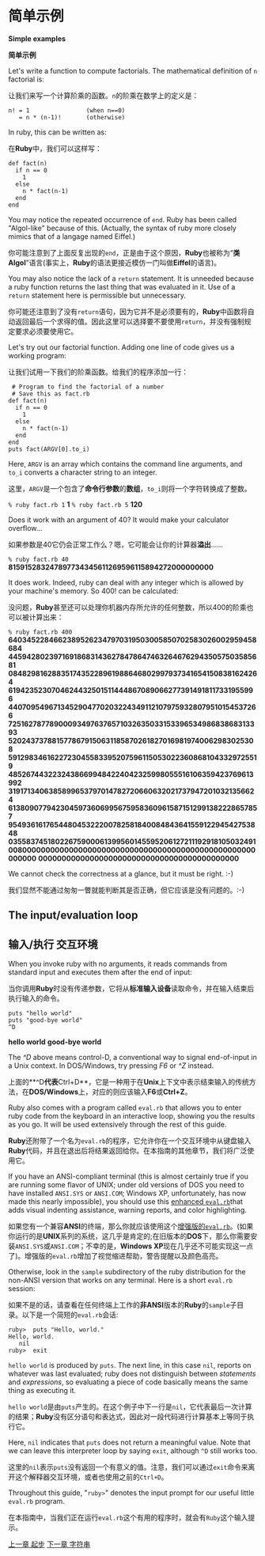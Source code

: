 # 简单示例

**Simple examples**

**简单示例**

Let's write a function to compute factorials. The mathematical definition of `n` factorial is:

让我们来写一个计算阶乘的函数。`n`的阶乘在数学上的定义是：

```
n! = 1                (when n==0)
   = n * (n-1)!       (otherwise)
```

In ruby, this can be written as:

在**Ruby**中，我们可以这样写：

```
def fact(n)
  if n == 0
​    1
  else
​    n * fact(n-1)
  end
end
```

You may notice the repeated occurrence of `end`. Ruby has been called "Algol-like" because of this. (Actually, the syntax of ruby more closely mimics that of a langage named Eiffel.)

你可能注意到了上面反复出现的`end`，正是由于这个原因，**Ruby**也被称为“**类Algol**”语言(事实上，**Ruby**的语法更接近模仿一门叫做**Eiffel**的语言)。

You may also notice the lack of a `return` statement. It is unneeded because a ruby function returns the last thing that was evaluated in it. Use of a `return` statement here is permissible but unnecessary.

你可能还注意到了没有`return`语句，因为它并不是必须要有的，**Ruby**中函数将自动返回最后一个求得的值。因此这里可以选择要不要使用`return`，并没有强制规定要求必须要使用它。

Let's try out our factorial function. Adding one line of code gives us a working program:

让我们试用一下我们的阶乘函数。给我们的程序添加一行：

```
 # Program to find the factorial of a number
 # Save this as fact.rb
def fact(n)
  if n == 0
    1
  else
    n * fact(n-1)
  end
end
puts fact(ARGV[0].to_i)
```
Here, `ARGV` is an array which contains the command line arguments, and `to_i` converts a character string to an integer.

这里，`ARGV`是一个包含了**命令行参数**的**数组**，`to_i`则将一个字符转换成了整数。

`% ruby fact.rb 1`
**1**
`% ruby fact.rb 5`
**120**

Does it work with an argument of 40? It would make your calculator overflow...

如果参数是40它仍会正常工作么？嗯，它可能会让你的计算器**溢出**......

`% ruby fact.rb 40`
**815915283247897734345611269596115894272000000000**

It does work. Indeed, ruby can deal with any integer which is allowed by your machine's memory. So 400! can be calculated:

没问题，**Ruby**甚至还可以处理你机器内存所允许的任何整数，所以400的阶乘也可以被计算出来：

`% ruby fact.rb 400`
**64034522846623895262347970319503005850702583026002959458684**
**44594280239716918683143627847864746326467629435057503585681**
**08482981628835174352289619886468029979373416541508381624264**
**61942352307046244325015114448670890662773914918117331955996**
**44070954967134529047702032243491121079759328079510154537266**
**72516278778900093497637657103263503315339653498683868313393**
**52024373788157786791506311858702618270169819740062983025308**
**59129834616227230455833952075961150530223608681043329725519**
**48526744322324386699484224042325998055516106359423769613992**
**31917134063858996537970147827206606320217379472010321356624** 
**61380907794230459736069956759583609615871512991382228657857** 
**95493616176544804532220078258184008484364155912294542753848** 
**03558374518022675900061399560145595206127211192918105032491** 
**00800000000000000000000000000000000000000000000000000000000**
**0000000000000000000000000000000000000000000**

We cannot check the correctness at a glance, but it must be right. :-)

我们显然不能通过匆匆一瞥就能判断其是否正确，但它应该是没有问题的。:-)

## The input/evaluation loop

## 输入/执行 交互环境

When you invoke ruby with no arguments, it reads commands from standard input and executes them after the end of input:

当你调用**Ruby**时没有传递参数，它将从**标准输入设备**读取命令，并在输入结束后执行输入的命令。

```% ruby
puts "hello world"
puts "good-bye world"
^D
```
**hello world**
**good-bye world**

The *^D* above means control-D, a conventional way to signal end-of-input in a Unix context. In DOS/Windows, try pressing *F6* or *^Z* instead.

上面的**^D**代表**Ctrl+D**，它是一种用于在**Unix**上下文中表示结束输入的传统方法，在**DOS/Windows**上，对应的则应该输入**F6**或**Ctrl+Z**。

Ruby also comes with a program called `eval.rb` that allows you to enter ruby code from the keyboard in an interactive loop, showing you the results as you go. It will be used extensively through the rest of this guide.

**Ruby**还附带了一个名为`eval.rb`的程序，它允许你在一个交互环境中从键盘输入**Ruby**代码，并且在退出后将结果返回给你。在本指南的其他章节，我们将广泛使用它。

If you have an ANSI-compliant terminal (this is almost certainly true if you are running some flavor of UNIX; under old versions of DOS you need to have installed `ANSI.SYS` or `ANSI.COM`; Windows XP, unfortunately, has now made this nearly impossible), you should use this [enhanced `eval.rb`](http://www.rubyist.net/~slagell/ruby/eval.txt)that adds visual indenting assistance, warning reports, and color highlighting. 

如果您有一个兼容**ANSI**的终端，那么你就应该使用这个[增强版的`eval.rb`](http://www.rubyist.net/~slagell/ruby/eval.txt)。(如果你运行的是**UNIX**系列的系统，这几乎是肯定的;在旧版本的**DOS**下，那么你需要安装`ANSI.SYS`或`ANSI.COM`；不幸的是，**Windows XP**现在几乎还不可能实现这一点了)。增强版的`eval.rb`增加了视觉缩进帮助，警告提醒以及颜色高亮。

Otherwise, look in the `sample` subdirectory of the ruby distribution for the non-ANSI version that works on any terminal. Here is a short `eval.rb` session:

如果不是的话，请查看在任何终端上工作的**非ANSI**版本的**Ruby**的`sample`子目录。以下是一个简短的`eval.rb`会话:

```% ruby eval.rb
ruby>  puts "Hello, world."
Hello, world.
​	nil
ruby>  exit
```

`hello world` is produced by `puts`. The next line, in this case `nil`, reports on whatever was last evaluated; ruby does not distinguish between *statements* and *expressions*, so evaluating a piece of code basically means the same thing as executing it. 

`hello world`是由`puts`产生的。在这个例子中下一行是`nil`，它代表最后一次计算的结果；**Ruby**没有区分语句和表达式，因此对一段代码进行计算基本上等同于执行它。

Here, `nil` indicates that `puts` does not return a meaningful value. Note that we can leave this interpreter loop by saying `exit`, although `^D` still works too.

这里的`nil`表示`puts`没有返回一个有意义的值。注意，我们可以通过`exit`命令来离开这个解释器交互环境，或者也使用之前的`Ctrl+D`。

Throughout this guide, "`ruby>`" denotes the input prompt for our useful little `eval.rb` program.

在本指南中，当我们正在运行`eval.rb`这个有用的程序时，就会有`Ruby`这个输入提示。

[上一章 起步](./getstarted.md "起步")
[下一章 字符串](./strings.md "字符串") 
